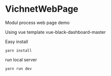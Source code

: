 # VichnetWebPage
Modul process web page demo

Using vue template vue-black-dashboard-master

Easy install

```
yarn install
```

run local server

```
yarn run dev
```
